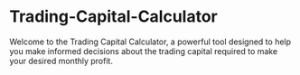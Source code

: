 # Trading-Capital-Calculator
Welcome to the Trading Capital Calculator, a powerful tool designed to help you make informed decisions about the trading capital required to make your desired monthly profit.
